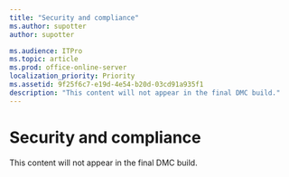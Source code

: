 ```yaml
---
title: "Security and compliance"
ms.author: supotter
author: supotter

ms.audience: ITPro
ms.topic: article
ms.prod: office-online-server
localization_priority: Priority
ms.assetid: 9f25f6c7-e19d-4e54-b20d-03cd91a935f1
description: "This content will not appear in the final DMC build."
---
```


# Security and compliance

This content will not appear in the final DMC build.
  

